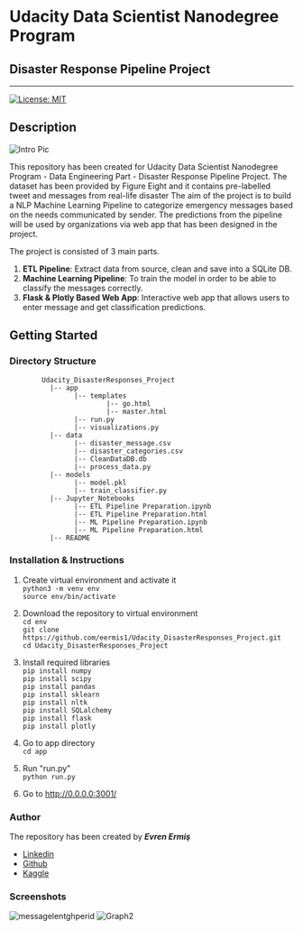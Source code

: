 # Udacity Data Scientist Nanodegree Program 
## Disaster Response Pipeline Project
***

[![License: MIT](https://img.shields.io/badge/License-MIT-yellow.svg)](https://opensource.org/licenses/MIT)

## Description

![Intro Pic](https://user-images.githubusercontent.com/36535914/87856239-7eb5b800-c926-11ea-9a28-55cf045dabb1.png)

This repository has been created for Udacity Data Scientist Nanodegree Program - Data Engineering Part - Disaster Response Pipeline Project.
The dataset has been provided by Figure Eight and it contains pre-labelled tweet and messages from real-life disaster 
The aim of the project is to build a NLP Machine Learning Pipeline to categorize emergency messages based on the needs communicated by sender.
The predictions from the pipeline will be used by organizations via web app that has been designed in the project.

The project is consisted of 3 main parts.

1. **ETL Pipeline**: Extract data from source, clean and save into a SQLite DB.
2. **Machine Learning Pipeline**: To train the model in order to be able to classify the messages correctly.
3. **Flask & Plotly Based Web App**: Interactive web app that allows users to enter message and get classification predictions.

## Getting Started

### Directory Structure
~~~~~~~
        Udacity_DisasterResponses_Project
          |-- app
                |-- templates
                        |-- go.html
                        |-- master.html
                |-- run.py
                |-- visualizations.py                
          |-- data
                |-- disaster_message.csv
                |-- disaster_categories.csv
                |-- CleanDataDB.db
                |-- process_data.py
          |-- models
                |-- model.pkl
                |-- train_classifier.py
          |-- Jupyter_Notebooks
                |-- ETL Pipeline Preparation.ipynb
                |-- ETL Pipeline Preparation.html
                |-- ML Pipeline Preparation.ipynb
                |-- ML Pipeline Preparation.html                
          |-- README
~~~~~~~

### Installation & Instructions

1. Create virtual environment and activate it <br>
   `python3 -m venv env` <br>
   `source env/bin/activate` <br>

2. Download the repository to virtual environment <br>
   `cd env` <br>
   `git clone https://github.com/eermis1/Udacity_DisasterResponses_Project.git` <br>
   `cd Udacity_DisasterResponses_Project` <br>

3. Install required libraries <br>
   `pip install numpy`<br>
   `pip install scipy` <br>
   `pip install pandas` <br>
   `pip install sklearn` <br>
   `pip install nltk` <br>
   `pip install SQLalchemy` <br>
   `pip install flask` <br>
   `pip install plotly` <br>
   
4. Go to app directory <br>
   `cd app`
   
5. Run "run.py" <br>
   `python run.py` <br>

6. Go to http://0.0.0.0:3001/ <br>

### Author

The repository has been created by ***Evren Ermiş*** <br>

- [Linkedin](www.linkedin.com/in/evrenermis92)
- [Github](https://github.com/eermis1)
- [Kaggle](https://www.kaggle.com/evrenermis/)


### Screenshots
![messagelentghperid](https://user-images.githubusercontent.com/36535914/87856285-d3f1c980-c926-11ea-9e27-c5caa19f6c0f.png)
![Graph2](https://user-images.githubusercontent.com/36535914/87856304-f552b580-c926-11ea-9786-14e5ff3a447d.png)

